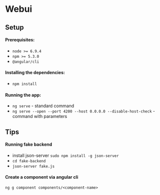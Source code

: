 # Webui

## Setup

#### Prerequisites:
* `node >= 6.9.4`
* `npm >= 5.3.0`
* `@angular/cli`

#### Installing the dependencies:
* `npm install`

#### Running the app:
* `ng serve` - standard command 
* `ng serve --open --port 4200 --host 0.0.0.0 --disable-host-check` - command with parameters

## Tips

#### Running fake backend
* install json-server `sudo npm install -g json-server`
* `cd fake-backend`
* `json-server fake.js`

#### Create a component via angular cli

    ng g component components/<component-name>
